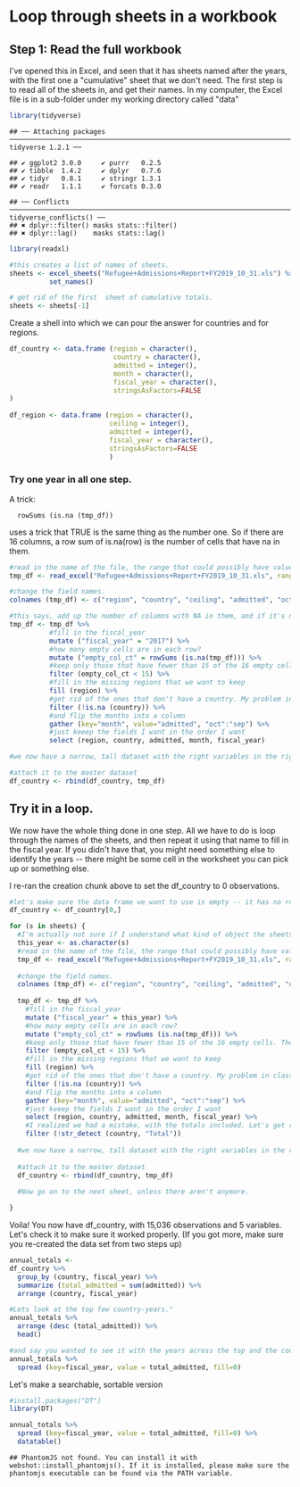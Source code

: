 Loop through sheets in a workbook
================

Step 1: Read the full workbook
------------------------------

I've opened this in Excel, and seen that it has sheets named after the years, with the first one a "cumulative" sheet that we don't need. The first step is to read all of the sheets in, and get their names. In my computer, the Excel file is in a sub-folder under my working directory called "data"

``` r
library(tidyverse)
```

    ## ── Attaching packages ────────────────────────────────────────────────────────────────────────────── tidyverse 1.2.1 ──

    ## ✔ ggplot2 3.0.0     ✔ purrr   0.2.5
    ## ✔ tibble  1.4.2     ✔ dplyr   0.7.6
    ## ✔ tidyr   0.8.1     ✔ stringr 1.3.1
    ## ✔ readr   1.1.1     ✔ forcats 0.3.0

    ## ── Conflicts ───────────────────────────────────────────────────────────────────────────────── tidyverse_conflicts() ──
    ## ✖ dplyr::filter() masks stats::filter()
    ## ✖ dplyr::lag()    masks stats::lag()

``` r
library(readxl)

#this creates a list of names of sheets.
sheets <- excel_sheets("Refugee+Admissions+Report+FY2019_10_31.xls") %>%
          set_names()

# get rid of the first  sheet of cumulative totals.
sheets <- sheets[-1]
```

Create a shell into which we can pour the answer for countries and for regions.

``` r
df_country <- data.frame (region = character(), 
                          country = character(),
                          admitted = integer(),
                          month = character(),
                          fiscal_year = character(),
                          stringsAsFactors=FALSE
)
                          
df_region <- data.frame (region = character(),
                         ceiling = integer(), 
                         admitted = integer(), 
                         fiscal_year = character(),
                         stringsAsFactors=FALSE
                         )
```

### Try one year in all one step.

A trick:

      rowSums (is.na (tmp_df))

uses a trick that TRUE is the same thing as the number one. So if there are 16 columns, a row sum of is.na(row) is the number of cells that have na in them.

``` r
#read in the name of the file, the range that could possibly have values, with a sheet called '2017'. In my computer, it's in a sub-folder called "data"
tmp_df <- read_excel("Refugee+Admissions+Report+FY2019_10_31.xls", range="A8:P105", sheet = "2017")

#change the field names.
colnames (tmp_df) <- c("region", "country", "ceiling", "admitted", "oct", "nov", "dec", "jan", "feb", "mar", "apr", "may", "jun", "jul", "aug", "sep")

#this says, add up the number of columns with NA in them, and if it's not the same as the number of columns, keep it. In other words, eliminate the ones that are entirely NA
tmp_df <- tmp_df %>%
          #fill in the fiscal_year 
          mutate ("fiscal_year" = "2017") %>%
          #how many empty cells are in each row?      
          mutate ("empty_col_ct" = rowSums (is.na(tmp_df))) %>%
          #keep only those that have fewer than 15 of the 16 empty cells. These are the extras.
          filter (empty_col_ct < 15) %>%
          #fill in the missing regions that we want to keep 
          fill (region) %>%
          #get rid of the ones that don't have a country. My problem in class was that I had it in quotes.
          filter (!is.na (country)) %>%
          #and flip the months into a column
          gather (key="month", value="admitted", "oct":"sep") %>%
          #just keeep the fields I want in the order I want
          select (region, country, admitted, month, fiscal_year)

#we now have a narrow, tall dataset with the right variables in the right order.

#attach it to the master dataset
df_country <- rbind(df_country, tmp_df)
```

Try it in a loop.
-----------------

We now have the whole thing done in one step. All we have to do is loop through the names of the sheets, and then repeat it using that name to fill in the fiscal year. If you didn't have that, you might need something else to identify the years -- there might be some cell in the worksheet you can pick up or something else.

I re-ran the creation chunk above to set the df\_country to 0 observations.

``` r
#let's make sure the data frame we want to use is empty -- it has no rows.
df_country <- df_country[0,]

for (s in sheets) {
  #I'm actually not sure if I understand what kind of object the sheets is, so this is just making sure it's a character field , which we'll use as fiscal year
  this_year <- as.character(s)
  #read in the name of the file, the range that could possibly have values, with a sheet that changes each time, based on the current value of this_year
  tmp_df <- read_excel("Refugee+Admissions+Report+FY2019_10_31.xls", range="A8:P105", sheet = this_year)
  
  #change the field names.
  colnames (tmp_df) <- c("region", "country", "ceiling", "admitted", "oct", "nov", "dec", "jan", "feb", "mar", "apr", "may", "jun", "jul", "aug", "sep")
  
  tmp_df <- tmp_df %>%
    #fill in the fiscal_year 
    mutate ("fiscal_year" = this_year) %>%
    #how many empty cells are in each row?      
    mutate ("empty_col_ct" = rowSums (is.na(tmp_df))) %>%
    #keep only those that have fewer than 15 of the 16 empty cells. These are the extras.
    filter (empty_col_ct < 15) %>%
    #fill in the missing regions that we want to keep 
    fill (region) %>%
    #get rid of the ones that don't have a country. My problem in class was that I had it in quotes.
    filter (!is.na (country)) %>%
    #and flip the months into a column
    gather (key="month", value="admitted", "oct":"sep") %>%
    #just keeep the fields I want in the order I want
    select (region, country, admitted, month, fiscal_year) %>%
    #I realized we had a mistake, with the totals included. Let's get rid of them
    filter (!str_detect (country, "Total"))
  
  #we now have a narrow, tall dataset with the right variables in the right order.
  
  #attach it to the master dataset
  df_country <- rbind(df_country, tmp_df)
  
  #Now go on to the next sheet, unless there aren't anymore.

}
```

Voila! You now have df\_country, with 15,036 observations and 5 variables. Let's check it to make sure it worked properly. (If you got more, make sure you re-created the data set from two steps up)

``` r
annual_totals <-
df_country %>%
  group_by (country, fiscal_year) %>%
  summarize (total_admitted = sum(admitted)) %>%
  arrange (country, fiscal_year) 

#Lets look at the top few country-years."
annual_totals %>%
  arrange (desc (total_admitted)) %>%
  head()
```

<script data-pagedtable-source type="application/json">
{"columns":[{"label":["country"],"name":[1],"type":["chr"],"align":["left"]},{"label":["fiscal_year"],"name":[2],"type":["chr"],"align":["left"]},{"label":["total_admitted"],"name":[3],"type":["dbl"],"align":["right"]}],"data":[{"1":"Iraq","2":"2014","3":"19769"},{"1":"Iraq","2":"2013","3":"19488"},{"1":"Iraq","2":"2009","3":"18838"},{"1":"Burma","2":"2015","3":"18386"},{"1":"Burma","2":"2009","3":"18202"},{"1":"Burma","2":"2008","3":"18139"}],"options":{"columns":{"min":{},"max":[10]},"rows":{"min":[10],"max":[10]},"pages":{}}}
  </script>

``` r
#and say you wanted to see it with the years across the top and the countries down the side?
annual_totals %>%
  spread (key=fiscal_year, value = total_admitted, fill=0) 
```

<script data-pagedtable-source type="application/json">
{"columns":[{"label":["country"],"name":[1],"type":["chr"],"align":["left"]},{"label":["2001"],"name":[2],"type":["dbl"],"align":["right"]},{"label":["2002"],"name":[3],"type":["dbl"],"align":["right"]},{"label":["2003"],"name":[4],"type":["dbl"],"align":["right"]},{"label":["2004"],"name":[5],"type":["dbl"],"align":["right"]},{"label":["2005"],"name":[6],"type":["dbl"],"align":["right"]},{"label":["2006"],"name":[7],"type":["dbl"],"align":["right"]},{"label":["2007"],"name":[8],"type":["dbl"],"align":["right"]},{"label":["2008"],"name":[9],"type":["dbl"],"align":["right"]},{"label":["2009"],"name":[10],"type":["dbl"],"align":["right"]},{"label":["2010"],"name":[11],"type":["dbl"],"align":["right"]},{"label":["2011"],"name":[12],"type":["dbl"],"align":["right"]},{"label":["2012"],"name":[13],"type":["dbl"],"align":["right"]},{"label":["2013"],"name":[14],"type":["dbl"],"align":["right"]},{"label":["2014"],"name":[15],"type":["dbl"],"align":["right"]},{"label":["2015"],"name":[16],"type":["dbl"],"align":["right"]},{"label":["2016"],"name":[17],"type":["dbl"],"align":["right"]},{"label":["2017"],"name":[18],"type":["dbl"],"align":["right"]},{"label":["2018"],"name":[19],"type":["dbl"],"align":["right"]},{"label":["2019"],"name":[20],"type":["dbl"],"align":["right"]}],"data":[{"1":"Afghanistan","2":"2930","3":"1683","4":"1453","5":"959","6":"902","7":"651","8":"441","9":"576","10":"349","11":"515","12":"428","13":"481","14":"661","15":"753","16":"910","17":"2737","18":"1311","19":"805","20":"34"},{"1":"Albania","2":"3","3":"5","4":"2","5":"2","6":"0","7":"1","8":"0","9":"0","10":"2","11":"0","12":"0","13":"0","14":"0","15":"0","16":"0","17":"0","18":"0","19":"0","20":"0"},{"1":"Algeria","2":"31","3":"0","4":"4","5":"1","6":"1","7":"1","8":"0","9":"0","10":"0","11":"2","12":"0","13":"0","14":"0","15":"2","16":"0","17":"0","18":"0","19":"2","20":"0"},{"1":"Angola","2":"34","3":"16","4":"21","5":"20","6":"21","7":"13","8":"4","9":"0","10":"8","11":"0","12":"2","13":"0","14":"6","15":"0","16":"5","17":"3","18":"0","19":"1","20":"0"},{"1":"Argentina","2":"5","3":"0","4":"0","5":"0","6":"0","7":"0","8":"0","9":"0","10":"0","11":"0","12":"0","13":"0","14":"0","15":"0","16":"0","17":"0","18":"0","19":"0","20":"0"},{"1":"Armenia","2":"26","3":"30","4":"63","5":"88","6":"86","7":"87","8":"29","9":"9","10":"4","11":"1","12":"15","13":"8","14":"3","15":"10","16":"49","17":"55","18":"57","19":"58","20":"0"},{"1":"Azerbaijan","2":"450","3":"114","4":"406","5":"407","6":"299","7":"77","8":"78","9":"30","10":"38","11":"18","12":"16","13":"10","14":"3","15":"15","16":"18","17":"32","18":"20","19":"2","20":"0"},{"1":"Bahrain","2":"3","3":"0","4":"0","5":"0","6":"0","7":"0","8":"0","9":"0","10":"0","11":"0","12":"0","13":"0","14":"0","15":"0","16":"0","17":"0","18":"0","19":"0","20":"0"},{"1":"Bangladesh","2":"0","3":"0","4":"1","5":"0","6":"0","7":"2","8":"0","9":"0","10":"0","11":"2","12":"0","13":"0","14":"1","15":"2","16":"3","17":"1","18":"7","19":"2","20":"1"},{"1":"Belarus","2":"984","3":"680","4":"702","5":"659","6":"445","7":"350","8":"219","9":"111","10":"146","11":"103","12":"66","13":"83","14":"10","15":"46","16":"98","17":"185","18":"73","19":"181","20":"11"},{"1":"Belgium","2":"0","3":"0","4":"0","5":"0","6":"0","7":"0","8":"0","9":"0","10":"0","11":"0","12":"0","13":"0","14":"0","15":"0","16":"0","17":"2","18":"0","19":"0","20":"0"},{"1":"Benin","2":"0","3":"1","4":"2","5":"0","6":"0","7":"0","8":"1","9":"0","10":"0","11":"1","12":"0","13":"0","14":"0","15":"0","16":"0","17":"0","18":"0","19":"0","20":"0"},{"1":"Bhutan","2":"0","3":"0","4":"0","5":"0","6":"0","7":"3","8":"0","9":"5320","10":"13452","11":"12363","12":"14999","13":"15070","14":"9134","15":"8434","16":"5775","17":"5817","18":"3550","19":"2228","20":"0"},{"1":"Bosnia and Herzegovina","2":"13827","3":"3481","4":"506","5":"244","6":"61","7":"16","8":"2","9":"0","10":"0","11":"0","12":"0","13":"0","14":"0","15":"0","16":"0","17":"0","18":"0","19":"0","20":"0"},{"1":"Botswana","2":"0","3":"0","4":"0","5":"0","6":"0","7":"0","8":"0","9":"0","10":"0","11":"0","12":"0","13":"0","14":"0","15":"0","16":"0","17":"0","18":"1","19":"0","20":"0"},{"1":"Bulgaria","2":"0","3":"0","4":"0","5":"0","6":"0","7":"0","8":"0","9":"0","10":"0","11":"0","12":"0","13":"0","14":"1","15":"0","16":"0","17":"0","18":"0","19":"0","20":"0"},{"1":"Burkina Faso (UVolta)","2":"0","3":"0","4":"0","5":"0","6":"0","7":"0","8":"6","9":"0","10":"0","11":"1","12":"0","13":"0","14":"0","15":"0","16":"0","17":"0","18":"2","19":"0","20":"0"},{"1":"Burma","2":"544","3":"128","4":"203","5":"1056","6":"1447","7":"1612","8":"13896","9":"18139","10":"18202","11":"16693","12":"16972","13":"14160","14":"16299","15":"14598","16":"18386","17":"12347","18":"5078","19":"3555","20":"304"},{"1":"Burundi","2":"109","3":"62","4":"16","5":"276","6":"214","7":"466","8":"4545","9":"2889","10":"762","11":"530","12":"110","13":"186","14":"193","15":"68","16":"1186","17":"694","18":"291","19":"201","20":"7"},{"1":"Cambodia","2":"23","3":"4","4":"7","5":"3","6":"9","7":"9","8":"15","9":"8","10":"15","11":"9","12":"5","13":"6","14":"30","15":"44","16":"0","17":"18","18":"3","19":"0","20":"0"},{"1":"Cameroon","2":"5","3":"6","4":"6","5":"1","6":"6","7":"29","8":"5","9":"2","10":"4","11":"6","12":"0","13":"7","14":"0","15":"5","16":"8","17":"14","18":"21","19":"15","20":"2"},{"1":"Canada","2":"0","3":"0","4":"0","5":"0","6":"0","7":"0","8":"0","9":"0","10":"0","11":"0","12":"0","13":"0","14":"1","15":"0","16":"0","17":"0","18":"0","19":"0","20":"0"},{"1":"Central African Republic","2":"1","3":"0","4":"1","5":"24","6":"0","7":"23","8":"15","9":"56","10":"59","11":"45","12":"182","13":"136","14":"318","15":"25","16":"270","17":"401","18":"275","19":"148","20":"0"},{"1":"Chad","2":"7","3":"1","4":"1","5":"4","6":"0","7":"4","8":"10","9":"23","10":"6","11":"28","12":"25","13":"12","14":"32","15":"21","16":"16","17":"2","18":"7","19":"1","20":"0"},{"1":"China","2":"15","3":"9","4":"9","5":"3","6":"13","7":"21","8":"27","9":"43","10":"54","11":"72","12":"28","13":"45","14":"86","15":"53","16":"30","17":"57","18":"24","19":"6","20":"0"},{"1":"Colombia","2":"0","3":"8","4":"149","5":"577","6":"323","7":"115","8":"54","9":"94","10":"57","11":"123","12":"46","13":"126","14":"230","15":"252","16":"521","17":"529","18":"233","19":"128","20":"0"},{"1":"Congo","2":"10","3":"5","4":"41","5":"73","6":"43","7":"66","8":"206","9":"197","10":"293","11":"154","12":"27","13":"102","14":"161","15":"30","16":"52","17":"16","18":"5","19":"5","20":"2"},{"1":"Costa Rica","2":"0","3":"0","4":"0","5":"1","6":"0","7":"2","8":"0","9":"0","10":"0","11":"0","12":"0","13":"0","14":"0","15":"0","16":"0","17":"0","18":"0","19":"0","20":"0"},{"1":"Croatia","2":"104","3":"109","4":"144","5":"92","6":"39","7":"1","8":"0","9":"0","10":"0","11":"0","12":"0","13":"0","14":"0","15":"0","16":"0","17":"3","18":"0","19":"0","20":"0"},{"1":"Cuba","2":"2946","3":"1919","4":"306","5":"2980","6":"6360","7":"3143","8":"2922","9":"4177","10":"4800","11":"4818","12":"2920","13":"1948","14":"4205","15":"4062","16":"1527","17":"354","18":"177","19":"0","20":"0"},{"1":"Dem. Rep. Congo","2":"264","3":"107","4":"251","5":"569","6":"424","7":"405","8":"848","9":"727","10":"1135","11":"3174","12":"977","13":"1863","14":"2563","15":"4540","16":"7876","17":"16370","18":"9377","19":"7878","20":"612"},{"1":"Djibouti","2":"12","3":"1","4":"1","5":"6","6":"0","7":"0","8":"0","9":"0","10":"3","11":"0","12":"0","13":"0","14":"0","15":"0","16":"2","17":"0","18":"4","19":"1","20":"0"},{"1":"Ecuador","2":"0","3":"0","4":"0","5":"2","6":"8","7":"0","8":"0","9":"3","10":"0","11":"0","12":"0","13":"0","14":"0","15":"0","16":"1","17":"0","18":"0","19":"0","20":"0"},{"1":"Egypt","2":"24","3":"0","4":"0","5":"3","6":"0","7":"2","8":"3","9":"5","10":"7","11":"15","12":"6","13":"13","14":"3","15":"21","16":"13","17":"21","18":"9","19":"1","20":"0"},{"1":"El Salvador","2":"0","3":"0","4":"0","5":"0","6":"0","7":"0","8":"0","9":"0","10":"0","11":"0","12":"0","13":"0","14":"0","15":"0","16":"0","17":"364","18":"1124","19":"725","20":"23"},{"1":"Equatorial Guinea","2":"0","3":"0","4":"3","5":"0","6":"25","7":"11","8":"14","9":"0","10":"9","11":"9","12":"0","13":"0","14":"0","15":"0","16":"2","17":"0","18":"0","19":"0","20":"0"},{"1":"Eritrea","2":"114","3":"13","4":"23","5":"128","6":"327","7":"538","8":"963","9":"251","10":"1571","11":"2570","12":"2032","13":"1346","14":"1824","15":"1488","16":"1596","17":"1949","18":"1917","19":"1269","20":"358"},{"1":"Estonia","2":"58","3":"38","4":"28","5":"27","6":"17","7":"7","8":"6","9":"6","10":"2","11":"0","12":"0","13":"1","14":"0","15":"0","16":"0","17":"0","18":"0","19":"0","20":"0"},{"1":"Ethiopia","2":"1457","3":"330","4":"1702","5":"2689","6":"1663","7":"1271","8":"1028","9":"299","10":"321","11":"668","12":"560","13":"620","14":"765","15":"728","16":"626","17":"1131","18":"766","19":"376","20":"39"},{"1":"France","2":"0","3":"0","4":"1","5":"0","6":"0","7":"0","8":"1","9":"0","10":"0","11":"0","12":"0","13":"0","14":"0","15":"0","16":"0","17":"0","18":"0","19":"0","20":"0"},{"1":"Gabon","2":"0","3":"0","4":"0","5":"0","6":"0","7":"0","8":"0","9":"0","10":"1","11":"2","12":"3","13":"1","14":"0","15":"1","16":"0","17":"2","18":"0","19":"0","20":"0"},{"1":"Gambia","2":"5","3":"0","4":"9","5":"3","6":"0","7":"6","8":"13","9":"6","10":"10","11":"10","12":"7","13":"2","14":"11","15":"1","16":"3","17":"0","18":"5","19":"0","20":"0"},{"1":"Gaza Strip","2":"0","3":"0","4":"0","5":"0","6":"0","7":"0","8":"0","9":"0","10":"0","11":"0","12":"0","13":"7","14":"0","15":"0","16":"0","17":"0","18":"0","19":"0","20":"0"},{"1":"Georgia","2":"51","3":"14","4":"53","5":"33","6":"11","7":"4","8":"7","9":"20","10":"4","11":"4","12":"20","13":"7","14":"1","15":"13","16":"9","17":"16","18":"0","19":"1","20":"0"},{"1":"Germany","2":"0","3":"0","4":"0","5":"0","6":"1","7":"0","8":"0","9":"0","10":"0","11":"0","12":"0","13":"0","14":"0","15":"0","16":"0","17":"0","18":"0","19":"0","20":"0"},{"1":"Ghana","2":"4","3":"4","4":"8","5":"1","6":"1","7":"7","8":"4","9":"0","10":"1","11":"0","12":"1","13":"0","14":"0","15":"0","16":"0","17":"0","18":"3","19":"2","20":"0"},{"1":"Greece","2":"2","3":"0","4":"0","5":"0","6":"0","7":"0","8":"0","9":"0","10":"0","11":"0","12":"0","13":"0","14":"0","15":"0","16":"0","17":"0","18":"0","19":"0","20":"0"},{"1":"Guatemala","2":"0","3":"0","4":"0","5":"0","6":"0","7":"0","8":"0","9":"0","10":"0","11":"0","12":"5","13":"0","14":"0","15":"0","16":"0","17":"8","18":"50","19":"42","20":"3"},{"1":"Guinea","2":"0","3":"5","4":"2","5":"0","6":"0","7":"0","8":"1","9":"3","10":"3","11":"9","12":"1","13":"0","14":"9","15":"9","16":"3","17":"5","18":"5","19":"10","20":"0"},{"1":"Guinea - Bissau","2":"0","3":"0","4":"0","5":"0","6":"0","7":"0","8":"0","9":"2","10":"0","11":"0","12":"4","13":"0","14":"0","15":"0","16":"0","17":"0","18":"0","19":"0","20":"0"},{"1":"Haiti","2":"24","3":"7","4":"0","5":"17","6":"8","7":"0","8":"0","9":"0","10":"0","11":"18","12":"0","13":"0","14":"0","15":"4","16":"0","17":"0","18":"0","19":"0","20":"0"},{"1":"Honduras","2":"0","3":"0","4":"0","5":"0","6":"0","7":"0","8":"0","9":"0","10":"0","11":"20","12":"5","13":"0","14":"0","15":"0","16":"0","17":"84","18":"104","19":"59","20":"2"},{"1":"India","2":"0","3":"0","4":"0","5":"1","6":"1","7":"0","8":"0","9":"0","10":"0","11":"0","12":"5","13":"2","14":"3","15":"7","16":"1","17":"4","18":"2","19":"1","20":"0"},{"1":"Indonesia","2":"4","3":"18","4":"17","5":"5","6":"6","7":"10","8":"0","9":"0","10":"0","11":"0","12":"1","13":"0","14":"0","15":"1","16":"3","17":"7","18":"2","19":"0","20":"0"},{"1":"Iran","2":"6461","3":"1535","4":"2471","5":"1786","6":"1856","7":"2792","8":"5482","9":"5270","10":"5381","11":"3543","12":"2032","13":"1758","14":"2578","15":"2846","16":"3109","17":"3750","18":"2577","19":"41","20":"1"},{"1":"Iraq","2":"2465","3":"466","4":"298","5":"66","6":"198","7":"202","8":"1608","9":"13822","10":"18838","11":"18016","12":"9388","13":"12163","14":"19488","15":"19769","16":"12676","17":"9880","18":"6886","19":"140","20":"6"},{"1":"Israel","2":"0","3":"0","4":"2","5":"1","6":"2","7":"0","8":"1","9":"0","10":"0","11":"0","12":"0","13":"0","14":"0","15":"0","16":"0","17":"0","18":"0","19":"0","20":"1"},{"1":"Ivory Coast","2":"1","3":"3","4":"4","5":"0","6":"5","7":"23","8":"11","9":"30","10":"9","11":"4","12":"7","13":"33","14":"20","15":"42","16":"28","17":"79","18":"51","19":"14","20":"0"},{"1":"Jamaica","2":"0","3":"0","4":"0","5":"0","6":"0","7":"0","8":"0","9":"0","10":"0","11":"0","12":"0","13":"0","14":"0","15":"0","16":"1","17":"1","18":"0","19":"1","20":"0"},{"1":"Jordan","2":"0","3":"0","4":"0","5":"0","6":"0","7":"0","8":"3","9":"0","10":"0","11":"7","12":"3","13":"3","14":"13","15":"7","16":"2","17":"6","18":"5","19":"1","20":"0"},{"1":"Kazakhstan","2":"290","3":"223","4":"116","5":"312","6":"80","7":"124","8":"45","9":"62","10":"52","11":"46","12":"53","13":"7","14":"11","15":"24","16":"58","17":"91","18":"39","19":"47","20":"0"},{"1":"Kenya","2":"6","3":"24","4":"3","5":"0","6":"1","7":"5","8":"0","9":"0","10":"1","11":"0","12":"1","13":"23","14":"5","15":"21","16":"3","17":"6","18":"6","19":"3","20":"5"},{"1":"Korea, North","2":"0","3":"0","4":"0","5":"0","6":"0","7":"9","8":"22","9":"37","10":"25","11":"8","12":"23","13":"22","14":"17","15":"8","16":"15","17":"14","18":"12","19":"5","20":"0"},{"1":"Kuwait","2":"0","3":"6","4":"0","5":"14","6":"0","7":"0","8":"24","9":"1","10":"7","11":"40","12":"5","13":"3","14":"12","15":"12","16":"4","17":"2","18":"6","19":"1","20":"0"},{"1":"Kyrgyzstan","2":"116","3":"69","4":"46","5":"100","6":"38","7":"15","8":"17","9":"25","10":"46","11":"27","12":"30","13":"49","14":"19","15":"8","16":"17","17":"40","18":"25","19":"12","20":"0"},{"1":"Laos","2":"23","3":"18","4":"13","5":"6005","6":"8517","7":"830","8":"117","9":"59","10":"14","11":"36","12":"211","13":"21","14":"0","15":"0","16":"0","17":"7","18":"0","19":"0","20":"0"},{"1":"Latvia","2":"133","3":"57","4":"49","5":"52","6":"25","7":"21","8":"17","9":"6","10":"2","11":"0","12":"4","13":"0","14":"0","15":"0","16":"0","17":"0","18":"8","19":"0","20":"0"},{"1":"Lebanon","2":"5","3":"7","4":"2","5":"2","6":"0","7":"0","8":"0","9":"2","10":"1","11":"2","12":"2","13":"0","14":"0","15":"1","16":"3","17":"0","18":"0","19":"0","20":"0"},{"1":"Liberia","2":"3442","3":"560","4":"2956","5":"7140","6":"4289","7":"2346","8":"1606","9":"992","10":"385","11":"244","12":"121","13":"69","14":"94","15":"31","16":"12","17":"16","18":"8","19":"6","20":"0"},{"1":"Libya","2":"5","3":"0","4":"0","5":"0","6":"0","7":"0","8":"0","9":"0","10":"0","11":"1","12":"1","13":"5","14":"1","15":"0","16":"0","17":"1","18":"3","19":"1","20":"0"},{"1":"Lithuania","2":"44","3":"1","4":"21","5":"13","6":"9","7":"0","8":"4","9":"0","10":"0","11":"4","12":"0","13":"0","14":"0","15":"0","16":"0","17":"0","18":"0","19":"0","20":"0"},{"1":"Macedonia","2":"2","3":"4","4":"13","5":"0","6":"0","7":"1","8":"0","9":"0","10":"0","11":"0","12":"0","13":"0","14":"0","15":"0","16":"0","17":"0","18":"0","19":"0","20":"0"},{"1":"Madagascar (Malagasy Republic)","2":"0","3":"0","4":"0","5":"0","6":"1","7":"0","8":"0","9":"0","10":"3","11":"0","12":"0","13":"0","14":"0","15":"0","16":"0","17":"0","18":"0","19":"0","20":"0"},{"1":"Malaysia","2":"5","3":"0","4":"0","5":"0","6":"0","7":"0","8":"0","9":"0","10":"0","11":"2","12":"4","13":"0","14":"0","15":"0","16":"0","17":"4","18":"0","19":"0","20":"0"},{"1":"Mali","2":"0","3":"0","4":"0","5":"0","6":"0","7":"0","8":"0","9":"0","10":"0","11":"0","12":"0","13":"0","14":"2","15":"2","16":"4","17":"6","18":"6","19":"0","20":"0"},{"1":"Mauritania","2":"202","3":"6","4":"0","5":"0","6":"3","7":"88","8":"62","9":"26","10":"16","11":"74","12":"3","13":"0","14":"0","15":"4","16":"0","17":"0","18":"0","19":"0","20":"0"},{"1":"Moldova","2":"1199","3":"1022","4":"616","5":"1711","6":"1016","7":"721","8":"565","9":"487","10":"445","11":"356","12":"331","13":"255","14":"119","15":"142","16":"333","17":"465","18":"301","19":"207","20":"0"},{"1":"Mongolia","2":"0","3":"0","4":"0","5":"0","6":"0","7":"0","8":"0","9":"0","10":"0","11":"0","12":"0","13":"0","14":"0","15":"0","16":"0","17":"1","18":"3","19":"0","20":"0"},{"1":"Montenegro","2":"1","3":"0","4":"0","5":"0","6":"2","7":"0","8":"0","9":"0","10":"0","11":"0","12":"0","13":"0","14":"0","15":"0","16":"0","17":"0","18":"0","19":"0","20":"0"},{"1":"Morocco","2":"2","3":"0","4":"0","5":"0","6":"0","7":"0","8":"0","9":"3","10":"1","11":"1","12":"0","13":"2","14":"0","15":"0","16":"0","17":"0","18":"2","19":"0","20":"0"},{"1":"Namibia","2":"1","3":"0","4":"0","5":"0","6":"4","7":"0","8":"0","9":"0","10":"0","11":"0","12":"0","13":"0","14":"0","15":"0","16":"1","17":"0","18":"0","19":"0","20":"0"},{"1":"Nepal","2":"0","3":"0","4":"0","5":"1","6":"0","7":"1","8":"3","9":"4","10":"7","11":"0","12":"10","13":"47","14":"34","15":"47","16":"26","17":"33","18":"39","19":"12","20":"0"},{"1":"Netherlands","2":"0","3":"0","4":"0","5":"0","6":"0","7":"0","8":"0","9":"0","10":"0","11":"0","12":"1","13":"0","14":"0","15":"0","16":"1","17":"0","18":"0","19":"0","20":"0"},{"1":"New Zealand","2":"0","3":"0","4":"0","5":"0","6":"0","7":"0","8":"0","9":"0","10":"0","11":"0","12":"0","13":"0","14":"0","15":"0","16":"0","17":"0","18":"0","19":"5","20":"0"},{"1":"Niger","2":"0","3":"0","4":"0","5":"0","6":"0","7":"1","8":"0","9":"0","10":"0","11":"0","12":"0","13":"4","14":"0","15":"0","16":"0","17":"0","18":"0","19":"2","20":"0"},{"1":"Nigeria","2":"85","3":"28","4":"57","5":"34","6":"11","7":"15","8":"20","9":"76","10":"3","11":"2","12":"1","13":"2","14":"2","15":"4","16":"4","17":"7","18":"2","19":"1","20":"0"},{"1":"Norway","2":"0","3":"0","4":"0","5":"0","6":"0","7":"0","8":"0","9":"0","10":"0","11":"0","12":"0","13":"0","14":"0","15":"0","16":"0","17":"2","18":"0","19":"0","20":"0"},{"1":"Oman","2":"0","3":"0","4":"0","5":"0","6":"0","7":"0","8":"0","9":"0","10":"0","11":"0","12":"0","13":"0","14":"0","15":"0","16":"0","17":"0","18":"1","19":"0","20":"0"},{"1":"Pakistan","2":"3","3":"0","4":"18","5":"11","6":"9","7":"20","8":"30","9":"104","10":"67","11":"59","12":"54","13":"274","14":"158","15":"240","16":"159","17":"545","18":"346","19":"441","20":"24"},{"1":"Palestine","2":"0","3":"0","4":"0","5":"0","6":"0","7":"0","8":"0","9":"9","10":"65","11":"1053","12":"136","13":"141","14":"164","15":"141","16":"99","17":"50","18":"81","19":"0","20":"0"},{"1":"Philippines","2":"0","3":"0","4":"1","5":"0","6":"0","7":"0","8":"0","9":"0","10":"0","11":"0","12":"0","13":"0","14":"0","15":"1","16":"0","17":"0","18":"2","19":"1","20":"0"},{"1":"Poland","2":"4","3":"0","4":"0","5":"0","6":"0","7":"0","8":"0","9":"0","10":"0","11":"0","12":"0","13":"0","14":"0","15":"0","16":"0","17":"0","18":"0","19":"0","20":"0"},{"1":"Republic of South Sudan","2":"0","3":"0","4":"0","5":"0","6":"0","7":"0","8":"0","9":"0","10":"0","11":"0","12":"0","13":"1","14":"17","15":"57","16":"79","17":"189","18":"176","19":"13","20":"0"},{"1":"Reunion","2":"1","3":"0","4":"0","5":"0","6":"0","7":"0","8":"0","9":"0","10":"0","11":"0","12":"0","13":"0","14":"0","15":"0","16":"0","17":"0","18":"0","19":"0","20":"0"},{"1":"Russia","2":"4596","3":"2105","4":"1396","5":"1446","6":"5982","7":"6003","8":"1773","9":"426","10":"495","11":"326","12":"165","13":"197","14":"125","15":"139","16":"281","17":"462","18":"377","19":"437","20":"0"},{"1":"Rwanda","2":"84","3":"47","4":"47","5":"176","6":"183","7":"112","8":"202","9":"108","10":"111","11":"230","12":"74","13":"157","14":"139","15":"45","16":"173","17":"140","18":"104","19":"110","20":"17"},{"1":"Saudi Arabia","2":"0","3":"0","4":"0","5":"0","6":"0","7":"0","8":"0","9":"0","10":"0","11":"0","12":"0","13":"1","14":"0","15":"1","16":"3","17":"2","18":"0","19":"1","20":"0"},{"1":"Senegal","2":"4","3":"3","4":"0","5":"0","6":"1","7":"2","8":"0","9":"1","10":"0","11":"2","12":"1","13":"5","14":"2","15":"0","16":"4","17":"16","18":"22","19":"14","20":"0"},{"1":"Serbia","2":"1795","3":"1859","4":"1801","5":"143","6":"38","7":"11","8":"0","9":"1","10":"0","11":"0","12":"0","13":"0","14":"0","15":"0","16":"0","17":"0","18":"2","19":"0","20":"0"},{"1":"Sierra Leone","2":"1984","3":"176","4":"1378","5":"1084","6":"829","7":"439","8":"166","9":"99","10":"51","11":"54","12":"28","13":"1","14":"4","15":"6","16":"6","17":"3","18":"5","19":"0","20":"0"},{"1":"Slovakia","2":"0","3":"0","4":"1","5":"0","6":"0","7":"0","8":"0","9":"0","10":"0","11":"0","12":"0","13":"0","14":"0","15":"0","16":"0","17":"0","18":"0","19":"0","20":"0"},{"1":"Slovenia","2":"2","3":"0","4":"0","5":"0","6":"0","7":"0","8":"0","9":"0","10":"0","11":"0","12":"0","13":"0","14":"0","15":"0","16":"0","17":"0","18":"0","19":"0","20":"0"},{"1":"Somalia","2":"4946","3":"237","4":"1994","5":"13331","6":"10405","7":"10357","8":"6969","9":"2523","10":"4189","11":"4884","12":"3161","13":"4911","14":"7608","15":"9000","16":"8858","17":"9020","18":"6130","19":"257","20":"3"},{"1":"South Africa","2":"0","3":"0","4":"0","5":"0","6":"0","7":"0","8":"0","9":"0","10":"0","11":"0","12":"0","13":"1","14":"0","15":"0","16":"2","17":"0","18":"0","19":"1","20":"0"},{"1":"Sri Lanka (Ceylon)","2":"2","3":"5","4":"7","5":"1","6":"0","7":"6","8":"2","9":"1","10":"33","11":"118","12":"69","13":"55","14":"92","15":"57","16":"89","17":"91","18":"12","19":"56","20":"4"},{"1":"Sudan","2":"5944","3":"897","4":"2139","5":"3500","6":"2205","7":"1848","8":"705","9":"375","10":"683","11":"558","12":"334","13":"1077","14":"2160","15":"1315","16":"1578","17":"1458","18":"980","19":"76","20":"5"},{"1":"Sweden","2":"0","3":"0","4":"0","5":"0","6":"0","7":"0","8":"0","9":"0","10":"0","11":"0","12":"1","13":"0","14":"0","15":"0","16":"0","17":"2","18":"1","19":"0","20":"0"},{"1":"Syria","2":"8","3":"4","4":"3","5":"0","6":"7","7":"27","8":"17","9":"24","10":"25","11":"25","12":"29","13":"31","14":"36","15":"105","16":"1682","17":"12587","18":"6557","19":"62","20":"2"},{"1":"Tajikistan","2":"8","3":"4","4":"13","5":"2","6":"6","7":"4","8":"0","9":"2","10":"0","11":"3","12":"0","13":"0","14":"2","15":"0","16":"0","17":"17","18":"0","19":"0","20":"0"},{"1":"Tanzania","2":"1","3":"1","4":"0","5":"0","6":"0","7":"0","8":"0","9":"1","10":"0","11":"0","12":"0","13":"2","14":"0","15":"1","16":"0","17":"1","18":"1","19":"0","20":"0"},{"1":"Thailand","2":"3","3":"4","4":"2","5":"0","6":"0","7":"0","8":"2","9":"0","10":"2","11":"5","12":"4","13":"3","14":"4","15":"0","16":"0","17":"5","18":"4","19":"0","20":"0"},{"1":"Tibet","2":"0","3":"0","4":"0","5":"0","6":"0","7":"0","8":"0","9":"7","10":"0","11":"0","12":"0","13":"9","14":"15","15":"0","16":"0","17":"1","18":"2","19":"0","20":"0"},{"1":"Togo","2":"279","3":"16","4":"47","5":"35","6":"72","7":"18","8":"40","9":"204","10":"14","11":"9","12":"5","13":"26","14":"18","15":"26","16":"1","17":"19","18":"1","19":"0","20":"0"},{"1":"Tunisia","2":"10","3":"0","4":"0","5":"0","6":"0","7":"0","8":"0","9":"0","10":"0","11":"1","12":"1","13":"1","14":"0","15":"2","16":"7","17":"1","18":"2","19":"0","20":"0"},{"1":"Turkey","2":"0","3":"0","4":"0","5":"0","6":"0","7":"0","8":"0","9":"6","10":"0","11":"3","12":"0","13":"0","14":"0","15":"0","16":"2","17":"0","18":"1","19":"0","20":"0"},{"1":"Turkmenistan","2":"7","3":"1","4":"4","5":"7","6":"1","7":"3","8":"2","9":"2","10":"8","11":"4","12":"2","13":"0","14":"8","15":"2","16":"5","17":"0","18":"0","19":"5","20":"0"},{"1":"Uganda","2":"12","3":"2","4":"1","5":"8","6":"10","7":"20","8":"38","9":"42","10":"8","11":"30","12":"10","13":"18","14":"15","15":"5","16":"67","17":"65","18":"58","19":"42","20":"9"},{"1":"Ukraine","2":"7313","3":"5217","4":"5065","5":"3482","6":"2889","7":"2483","8":"1605","9":"1022","10":"601","11":"449","12":"428","13":"372","14":"227","15":"490","16":"1451","17":"2543","18":"4264","19":"2635","20":"345"},{"1":"Union of Soviet Socialist Republics","2":"10","3":"0","4":"0","5":"0","6":"0","7":"0","8":"0","9":"0","10":"0","11":"0","12":"0","13":"0","14":"0","15":"0","16":"0","17":"0","18":"0","19":"0","20":"0"},{"1":"United Arab Emirates","2":"0","3":"0","4":"0","5":"0","6":"0","7":"0","8":"0","9":"0","10":"0","11":"1","12":"0","13":"0","14":"0","15":"0","16":"0","17":"1","18":"0","19":"0","20":"0"},{"1":"United Kingdom","2":"0","3":"0","4":"0","5":"0","6":"0","7":"0","8":"0","9":"0","10":"0","11":"0","12":"0","13":"0","14":"0","15":"1","16":"0","17":"0","18":"0","19":"0","20":"0"},{"1":"Uzbekistan","2":"693","3":"394","4":"166","5":"426","6":"271","7":"527","8":"190","9":"134","10":"152","11":"185","12":"96","13":"140","14":"51","15":"69","16":"43","17":"41","18":"35","19":"27","20":"0"},{"1":"Venezuela","2":"0","3":"0","4":"0","5":"0","6":"0","7":"4","8":"0","9":"3","10":"0","11":"3","12":"0","13":"4","14":"3","15":"0","16":"0","17":"0","18":"0","19":"0","20":"0"},{"1":"Vietnam","2":"3546","3":"3331","4":"1472","5":"1012","6":"2084","7":"3168","8":"1564","9":"1196","10":"1538","11":"891","12":"119","13":"100","14":"86","15":"79","16":"35","17":"58","18":"46","19":"96","20":"14"},{"1":"Yemen","2":"7","3":"0","4":"0","5":"8","6":"0","7":"11","8":"6","9":"0","10":"47","11":"15","12":"0","13":"0","14":"12","15":"3","16":"16","17":"26","18":"21","19":"2","20":"0"},{"1":"Yemen (Sanaa)","2":"0","3":"0","4":"1","5":"0","6":"1","7":"0","8":"0","9":"0","10":"0","11":"0","12":"0","13":"0","14":"0","15":"0","16":"0","17":"0","18":"0","19":"0","20":"0"},{"1":"Yugoslavia","2":"54","3":"1","4":"38","5":"8","6":"0","7":"0","8":"0","9":"0","10":"0","11":"0","12":"0","13":"0","14":"0","15":"0","16":"0","17":"0","18":"0","19":"0","20":"0"},{"1":"Zambia","2":"0","3":"0","4":"1","5":"0","6":"0","7":"0","8":"0","9":"0","10":"1","11":"0","12":"0","13":"0","14":"0","15":"0","16":"0","17":"1","18":"1","19":"0","20":"0"},{"1":"Zimbabwe","2":"6","3":"0","4":"0","5":"2","6":"2","7":"13","8":"1","9":"3","10":"10","11":"7","12":"8","13":"3","14":"12","15":"1","16":"7","17":"11","18":"2","19":"13","20":"0"}],"options":{"columns":{"min":{},"max":[10]},"rows":{"min":[10],"max":[10]},"pages":{}}}
  </script>

Let's make a searchable, sortable version

``` r
#install.packages("DT")
library(DT)

annual_totals %>%
  spread (key=fiscal_year, value = total_admitted, fill=0) %>%
  datatable()
```

    ## PhantomJS not found. You can install it with webshot::install_phantomjs(). If it is installed, please make sure the phantomjs executable can be found via the PATH variable.

<!--html_preserve-->

<script type="application/json" data-for="htmlwidget-db9656a31db19cdee990">{"x":{"filter":"none","data":[["1","2","3","4","5","6","7","8","9","10","11","12","13","14","15","16","17","18","19","20","21","22","23","24","25","26","27","28","29","30","31","32","33","34","35","36","37","38","39","40","41","42","43","44","45","46","47","48","49","50","51","52","53","54","55","56","57","58","59","60","61","62","63","64","65","66","67","68","69","70","71","72","73","74","75","76","77","78","79","80","81","82","83","84","85","86","87","88","89","90","91","92","93","94","95","96","97","98","99","100","101","102","103","104","105","106","107","108","109","110","111","112","113","114","115","116","117","118","119","120","121","122","123","124","125","126","127","128","129"],["Afghanistan","Albania","Algeria","Angola","Argentina","Armenia","Azerbaijan","Bahrain","Bangladesh","Belarus","Belgium","Benin","Bhutan","Bosnia and Herzegovina","Botswana","Bulgaria","Burkina Faso (UVolta)","Burma","Burundi","Cambodia","Cameroon","Canada","Central African Republic","Chad","China","Colombia","Congo","Costa Rica","Croatia","Cuba","Dem. Rep. Congo","Djibouti","Ecuador","Egypt","El Salvador","Equatorial Guinea","Eritrea","Estonia","Ethiopia","France","Gabon","Gambia","Gaza Strip","Georgia","Germany","Ghana","Greece","Guatemala","Guinea","Guinea - Bissau","Haiti","Honduras","India","Indonesia","Iran","Iraq","Israel","Ivory Coast","Jamaica","Jordan","Kazakhstan","Kenya","Korea, North","Kuwait","Kyrgyzstan","Laos","Latvia","Lebanon","Liberia","Libya","Lithuania","Macedonia","Madagascar (Malagasy Republic)","Malaysia","Mali","Mauritania","Moldova","Mongolia","Montenegro","Morocco","Namibia","Nepal","Netherlands","New Zealand","Niger","Nigeria","Norway","Oman","Pakistan","Palestine","Philippines","Poland","Republic of South Sudan","Reunion","Russia","Rwanda","Saudi Arabia","Senegal","Serbia","Sierra Leone","Slovakia","Slovenia","Somalia","South Africa","Sri Lanka (Ceylon)","Sudan","Sweden","Syria","Tajikistan","Tanzania","Thailand","Tibet","Togo","Tunisia","Turkey","Turkmenistan","Uganda","Ukraine","Union of Soviet Socialist Republics","United Arab Emirates","United Kingdom","Uzbekistan","Venezuela","Vietnam","Yemen","Yemen (Sanaa)","Yugoslavia","Zambia","Zimbabwe"],[2930,3,31,34,5,26,450,3,0,984,0,0,0,13827,0,0,0,544,109,23,5,0,1,7,15,0,10,0,104,2946,264,12,0,24,0,0,114,58,1457,0,0,5,0,51,0,4,2,0,0,0,24,0,0,4,6461,2465,0,1,0,0,290,6,0,0,116,23,133,5,3442,5,44,2,0,5,0,202,1199,0,1,2,1,0,0,0,0,85,0,0,3,0,0,4,0,1,4596,84,0,4,1795,1984,0,2,4946,0,2,5944,0,8,8,1,3,0,279,10,0,7,12,7313,10,0,0,693,0,3546,7,0,54,0,6],[1683,5,0,16,0,30,114,0,0,680,0,1,0,3481,0,0,0,128,62,4,6,0,0,1,9,8,5,0,109,1919,107,1,0,0,0,0,13,38,330,0,0,0,0,14,0,4,0,0,5,0,7,0,0,18,1535,466,0,3,0,0,223,24,0,6,69,18,57,7,560,0,1,4,0,0,0,6,1022,0,0,0,0,0,0,0,0,28,0,0,0,0,0,0,0,0,2105,47,0,3,1859,176,0,0,237,0,5,897,0,4,4,1,4,0,16,0,0,1,2,5217,0,0,0,394,0,3331,0,0,1,0,0],[1453,2,4,21,0,63,406,0,1,702,0,2,0,506,0,0,0,203,16,7,6,0,1,1,9,149,41,0,144,306,251,1,0,0,0,3,23,28,1702,1,0,9,0,53,0,8,0,0,2,0,0,0,0,17,2471,298,2,4,0,0,116,3,0,0,46,13,49,2,2956,0,21,13,0,0,0,0,616,0,0,0,0,0,0,0,0,57,0,0,18,0,1,0,0,0,1396,47,0,0,1801,1378,1,0,1994,0,7,2139,0,3,13,0,2,0,47,0,0,4,1,5065,0,0,0,166,0,1472,0,1,38,1,0],[959,2,1,20,0,88,407,0,0,659,0,0,0,244,0,0,0,1056,276,3,1,0,24,4,3,577,73,1,92,2980,569,6,2,3,0,0,128,27,2689,0,0,3,0,33,0,1,0,0,0,0,17,0,1,5,1786,66,1,0,0,0,312,0,0,14,100,6005,52,2,7140,0,13,0,0,0,0,0,1711,0,0,0,0,1,0,0,0,34,0,0,11,0,0,0,0,0,1446,176,0,0,143,1084,0,0,13331,0,1,3500,0,0,2,0,0,0,35,0,0,7,8,3482,0,0,0,426,0,1012,8,0,8,0,2],[902,0,1,21,0,86,299,0,0,445,0,0,0,61,0,0,0,1447,214,9,6,0,0,0,13,323,43,0,39,6360,424,0,8,0,0,25,327,17,1663,0,0,0,0,11,1,1,0,0,0,0,8,0,1,6,1856,198,2,5,0,0,80,1,0,0,38,8517,25,0,4289,0,9,0,1,0,0,3,1016,0,2,0,4,0,0,0,0,11,0,0,9,0,0,0,0,0,5982,183,0,1,38,829,0,0,10405,0,0,2205,0,7,6,0,0,0,72,0,0,1,10,2889,0,0,0,271,0,2084,0,1,0,0,2],[651,1,1,13,0,87,77,0,2,350,0,0,3,16,0,0,0,1612,466,9,29,0,23,4,21,115,66,2,1,3143,405,0,0,2,0,11,538,7,1271,0,0,6,0,4,0,7,0,0,0,0,0,0,0,10,2792,202,0,23,0,0,124,5,9,0,15,830,21,0,2346,0,0,1,0,0,0,88,721,0,0,0,0,1,0,0,1,15,0,0,20,0,0,0,0,0,6003,112,0,2,11,439,0,0,10357,0,6,1848,0,27,4,0,0,0,18,0,0,3,20,2483,0,0,0,527,4,3168,11,0,0,0,13],[441,0,0,4,0,29,78,0,0,219,0,1,0,2,0,0,6,13896,4545,15,5,0,15,10,27,54,206,0,0,2922,848,0,0,3,0,14,963,6,1028,1,0,13,0,7,0,4,0,0,1,0,0,0,0,0,5482,1608,1,11,0,3,45,0,22,24,17,117,17,0,1606,0,4,0,0,0,0,62,565,0,0,0,0,3,0,0,0,20,0,0,30,0,0,0,0,0,1773,202,0,0,0,166,0,0,6969,0,2,705,0,17,0,0,2,0,40,0,0,2,38,1605,0,0,0,190,0,1564,6,0,0,0,1],[576,0,0,0,0,9,30,0,0,111,0,0,5320,0,0,0,0,18139,2889,8,2,0,56,23,43,94,197,0,0,4177,727,0,3,5,0,0,251,6,299,0,0,6,0,20,0,0,0,0,3,2,0,0,0,0,5270,13822,0,30,0,0,62,0,37,1,25,59,6,2,992,0,0,0,0,0,0,26,487,0,0,3,0,4,0,0,0,76,0,0,104,9,0,0,0,0,426,108,0,1,1,99,0,0,2523,0,1,375,0,24,2,1,0,7,204,0,6,2,42,1022,0,0,0,134,3,1196,0,0,0,0,3],[349,2,0,8,0,4,38,0,0,146,0,0,13452,0,0,0,0,18202,762,15,4,0,59,6,54,57,293,0,0,4800,1135,3,0,7,0,9,1571,2,321,0,1,10,0,4,0,1,0,0,3,0,0,0,0,0,5381,18838,0,9,0,0,52,1,25,7,46,14,2,1,385,0,0,0,3,0,0,16,445,0,0,1,0,7,0,0,0,3,0,0,67,65,0,0,0,0,495,111,0,0,0,51,0,0,4189,0,33,683,0,25,0,0,2,0,14,0,0,8,8,601,0,0,0,152,0,1538,47,0,0,1,10],[515,0,2,0,0,1,18,0,2,103,0,1,12363,0,0,0,1,16693,530,9,6,0,45,28,72,123,154,0,0,4818,3174,0,0,15,0,9,2570,0,668,0,2,10,0,4,0,0,0,0,9,0,18,20,0,0,3543,18016,0,4,0,7,46,0,8,40,27,36,0,2,244,1,4,0,0,2,0,74,356,0,0,1,0,0,0,0,0,2,0,0,59,1053,0,0,0,0,326,230,0,2,0,54,0,0,4884,0,118,558,0,25,3,0,5,0,9,1,3,4,30,449,0,1,0,185,3,891,15,0,0,0,7],[428,0,0,2,0,15,16,0,0,66,0,0,14999,0,0,0,0,16972,110,5,0,0,182,25,28,46,27,0,0,2920,977,0,0,6,0,0,2032,0,560,0,3,7,0,20,0,1,0,5,1,4,0,5,5,1,2032,9388,0,7,0,3,53,1,23,5,30,211,4,2,121,1,0,0,0,4,0,3,331,0,0,0,0,10,1,0,0,1,0,0,54,136,0,0,0,0,165,74,0,1,0,28,0,0,3161,0,69,334,1,29,0,0,4,0,5,1,0,2,10,428,0,0,0,96,0,119,0,0,0,0,8],[481,0,0,0,0,8,10,0,0,83,0,0,15070,0,0,0,0,14160,186,6,7,0,136,12,45,126,102,0,0,1948,1863,0,0,13,0,0,1346,1,620,0,1,2,7,7,0,0,0,0,0,0,0,0,2,0,1758,12163,0,33,0,3,7,23,22,3,49,21,0,0,69,5,0,0,0,0,0,0,255,0,0,2,0,47,0,0,4,2,0,0,274,141,0,0,1,0,197,157,1,5,0,1,0,0,4911,1,55,1077,0,31,0,2,3,9,26,1,0,0,18,372,0,0,0,140,4,100,0,0,0,0,3],[661,0,0,6,0,3,3,0,1,10,0,0,9134,0,0,1,0,16299,193,30,0,1,318,32,86,230,161,0,0,4205,2563,0,0,3,0,0,1824,0,765,0,0,11,0,1,0,0,0,0,9,0,0,0,3,0,2578,19488,0,20,0,13,11,5,17,12,19,0,0,0,94,1,0,0,0,0,2,0,119,0,0,0,0,34,0,0,0,2,0,0,158,164,0,0,17,0,125,139,0,2,0,4,0,0,7608,0,92,2160,0,36,2,0,4,15,18,0,0,8,15,227,0,0,0,51,3,86,12,0,0,0,12],[753,0,2,0,0,10,15,0,2,46,0,0,8434,0,0,0,0,14598,68,44,5,0,25,21,53,252,30,0,0,4062,4540,0,0,21,0,0,1488,0,728,0,1,1,0,13,0,0,0,0,9,0,4,0,7,1,2846,19769,0,42,0,7,24,21,8,12,8,0,0,1,31,0,0,0,0,0,2,4,142,0,0,0,0,47,0,0,0,4,0,0,240,141,1,0,57,0,139,45,1,0,0,6,0,0,9000,0,57,1315,0,105,0,1,0,0,26,2,0,2,5,490,0,0,1,69,0,79,3,0,0,0,1],[910,0,0,5,0,49,18,0,3,98,0,0,5775,0,0,0,0,18386,1186,0,8,0,270,16,30,521,52,0,0,1527,7876,2,1,13,0,2,1596,0,626,0,0,3,0,9,0,0,0,0,3,0,0,0,1,3,3109,12676,0,28,1,2,58,3,15,4,17,0,0,3,12,0,0,0,0,0,4,0,333,0,0,0,1,26,1,0,0,4,0,0,159,99,0,0,79,0,281,173,3,4,0,6,0,0,8858,2,89,1578,0,1682,0,0,0,0,1,7,2,5,67,1451,0,0,0,43,0,35,16,0,0,0,7],[2737,0,0,3,0,55,32,0,1,185,2,0,5817,0,0,0,0,12347,694,18,14,0,401,2,57,529,16,0,3,354,16370,0,0,21,364,0,1949,0,1131,0,2,0,0,16,0,0,0,8,5,0,0,84,4,7,3750,9880,0,79,1,6,91,6,14,2,40,7,0,0,16,1,0,0,0,4,6,0,465,1,0,0,0,33,0,0,0,7,2,0,545,50,0,0,189,0,462,140,2,16,0,3,0,0,9020,0,91,1458,2,12587,17,1,5,1,19,1,0,0,65,2543,0,1,0,41,0,58,26,0,0,1,11],[1311,0,0,0,0,57,20,0,7,73,0,0,3550,0,1,0,2,5078,291,3,21,0,275,7,24,233,5,0,0,177,9377,4,0,9,1124,0,1917,0,766,0,0,5,0,0,0,3,0,50,5,0,0,104,2,2,2577,6886,0,51,0,5,39,6,12,6,25,0,8,0,8,3,0,0,0,0,6,0,301,3,0,2,0,39,0,0,0,2,0,1,346,81,2,0,176,0,377,104,0,22,2,5,0,0,6130,0,12,980,1,6557,0,1,4,2,1,2,1,0,58,4264,0,0,0,35,0,46,21,0,0,1,2],[805,0,2,1,0,58,2,0,2,181,0,0,2228,0,0,0,0,3555,201,0,15,0,148,1,6,128,5,0,0,0,7878,1,0,1,725,0,1269,0,376,0,0,0,0,1,0,2,0,42,10,0,0,59,1,0,41,140,0,14,1,1,47,3,5,1,12,0,0,0,6,1,0,0,0,0,0,0,207,0,0,0,0,12,0,5,2,1,0,0,441,0,1,0,13,0,437,110,1,14,0,0,0,0,257,1,56,76,0,62,0,0,0,0,0,0,0,5,42,2635,0,0,0,27,0,96,2,0,0,0,13],[34,0,0,0,0,0,0,0,1,11,0,0,0,0,0,0,0,304,7,0,2,0,0,0,0,0,2,0,0,0,612,0,0,0,23,0,358,0,39,0,0,0,0,0,0,0,0,3,0,0,0,2,0,0,1,6,1,0,0,0,0,5,0,0,0,0,0,0,0,0,0,0,0,0,0,0,0,0,0,0,0,0,0,0,0,0,0,0,24,0,0,0,0,0,0,17,0,0,0,0,0,0,3,0,4,5,0,2,0,0,0,0,0,0,0,0,9,345,0,0,0,0,0,14,0,0,0,0,0]],"container":"<table class=\"display\">\n  <thead>\n    <tr>\n      <th> <\/th>\n      <th>country<\/th>\n      <th>2001<\/th>\n      <th>2002<\/th>\n      <th>2003<\/th>\n      <th>2004<\/th>\n      <th>2005<\/th>\n      <th>2006<\/th>\n      <th>2007<\/th>\n      <th>2008<\/th>\n      <th>2009<\/th>\n      <th>2010<\/th>\n      <th>2011<\/th>\n      <th>2012<\/th>\n      <th>2013<\/th>\n      <th>2014<\/th>\n      <th>2015<\/th>\n      <th>2016<\/th>\n      <th>2017<\/th>\n      <th>2018<\/th>\n      <th>2019<\/th>\n    <\/tr>\n  <\/thead>\n<\/table>","options":{"columnDefs":[{"className":"dt-right","targets":[2,3,4,5,6,7,8,9,10,11,12,13,14,15,16,17,18,19,20]},{"orderable":false,"targets":0}],"order":[],"autoWidth":false,"orderClasses":false}},"evals":[],"jsHooks":[]}</script>
<!--/html_preserve-->
